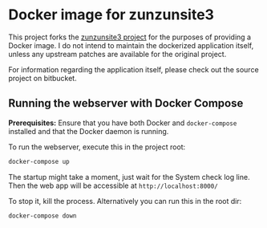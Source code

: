 # Docker image for zunzunsite3

This project forks the [zunzunsite3 project](https://bitbucket.org/zunzuncode/zunzunsite3/src/master/)
for the purposes of providing a Docker image. I do not intend to maintain the dockerized application
itself, unless any upstream patches are available for the original
project.

For information regarding the application itself, please check out the
source project on bitbucket.

## Running the webserver with Docker Compose

**Prerequisites:** Ensure that you have both Docker and `docker-compose` installed
and that the Docker daemon is running.

To run the webserver, execute this in the project root:
```bash
docker-compose up
```
The startup might take a moment, just wait for the System check log line. 
Then the web app will be accessible at `http://localhost:8000/`

To stop it, kill the process. Alternatively you can run this in the root dir:
```bash
docker-compose down
```
